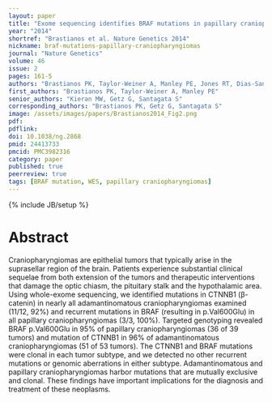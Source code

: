 ```yaml
---
layout: paper
title: "Exome sequencing identifies BRAF mutations in papillary craniopharyngiomas"
year: "2014"
shortref: "Brastianos et al. Nature Genetics 2014"
nickname: braf-mutations-papillary-craniopharyngiomas
journal: "Nature Genetics"
volume: 46
issue: 2
pages: 161-5
authors: "Brastianos PK, Taylor-Weiner A, Manley PE, Jones RT, Dias-Santagata D, Thorner AR, Lawrence MS, Rodriguez FJ, Bernardo LA, Schubert L, Sunkavalli A, Shillingford N, Calicchio ML, Lidov HG, Taha H, Martinez-Lage M, Santi M, Storm PB, Lee JY, Palmer JN, Adappa ND, Scott RM, Dunn IF, Laws ER Jr, Stewart C, Ligon KL, Hoang MP, Van Hummelen P, Hahn WC, Louis DN, Resnick AC, Kieran MW, Getz G, Santagata S"
first_authors: "Brastianos PK, Taylor-Weiner A, Manley PE"
senior_authors: "Kieran MW, Getz G, Santagata S"
corresponding_authors: "Brastianos PK, Getz G, Santagata S"
image: /assets/images/papers/Brastianos2014_Fig2.png
pdf:
pdflink:
doi: 10.1038/ng.2868
pmid: 24413733
pmcid: PMC3982316
category: paper
published: true
peerreview: true
tags: [BRAF mutation, WES, papillary craniopharyngiomas]
---
```

{% include JB/setup %}

# Abstract

Craniopharyngiomas are epithelial tumors that typically arise in the suprasellar region of the brain. Patients experience substantial clinical sequelae from both extension of the tumors and therapeutic interventions that damage the optic chiasm, the pituitary stalk and the hypothalamic area. Using whole-exome sequencing, we identified mutations in CTNNB1 (β-catenin) in nearly all adamantinomatous craniopharyngiomas examined (11/12, 92%) and recurrent mutations in BRAF (resulting in p.Val600Glu) in all papillary craniopharyngiomas (3/3, 100%). Targeted genotyping revealed BRAF p.Val600Glu in 95% of papillary craniopharyngiomas (36 of 39 tumors) and mutation of CTNNB1 in 96% of adamantinomatous craniopharyngiomas (51 of 53 tumors). The CTNNB1 and BRAF mutations were clonal in each tumor subtype, and we detected no other recurrent mutations or genomic aberrations in either subtype. Adamantinomatous and papillary craniopharyngiomas harbor mutations that are mutually exclusive and clonal. These findings have important implications for the diagnosis and treatment of these neoplasms.





